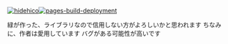 [![hidehico](https://img.shields.io/endpoint?url=https%3A%2F%2Fatcoder-badges.now.sh%2Fapi%2Fatcoder%2Fjson%2Fhidehico)](https://atcoder.jp/users/hidehico)[![pages-build-deployment](https://github.com/hidehic0/library/actions/workflows/pages/pages-build-deployment/badge.svg)](https://github.com/hidehic0/library/actions/workflows/pages/pages-build-deployment)

緑が作った、ライブラリなので信用しない方がよろしいかと思われます
ちなみに、作者は愛用しています
バグがある可能性が高いです
